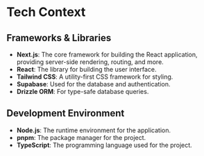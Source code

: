 # Tech Context

## Frameworks & Libraries

*   **Next.js**: The core framework for building the React application, providing server-side rendering, routing, and more.
*   **React**: The library for building the user interface.
*   **Tailwind CSS**: A utility-first CSS framework for styling.
*   **Supabase**: Used for the database and authentication.
*   **Drizzle ORM**: For type-safe database queries.

## Development Environment

*   **Node.js**: The runtime environment for the application.
*   **pnpm**: The package manager for the project.
*   **TypeScript**: The programming language used for the project.
